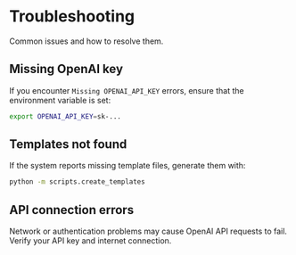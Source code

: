 # Troubleshooting

Common issues and how to resolve them.

## Missing OpenAI key
If you encounter `Missing OPENAI_API_KEY` errors, ensure that the environment variable is set:
```bash
export OPENAI_API_KEY=sk-...
```

## Templates not found
If the system reports missing template files, generate them with:
```bash
python -m scripts.create_templates
```

## API connection errors
Network or authentication problems may cause OpenAI API requests to fail. Verify your API key and internet connection.

